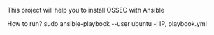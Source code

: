 This project will help you to install OSSEC with Ansible

How to run?
sudo ansible-playbook --user ubuntu -i IP, playbook.yml